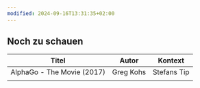 ```yaml
---
modified: 2024-09-16T13:31:35+02:00
---
```

## Noch zu schauen
| Titel                      | Autor     | Kontext     |
| -------------------------- | --------- | ----------- |
| AlphaGo - The Movie (2017) | Greg Kohs | Stefans Tip |
|                            |           |             |

